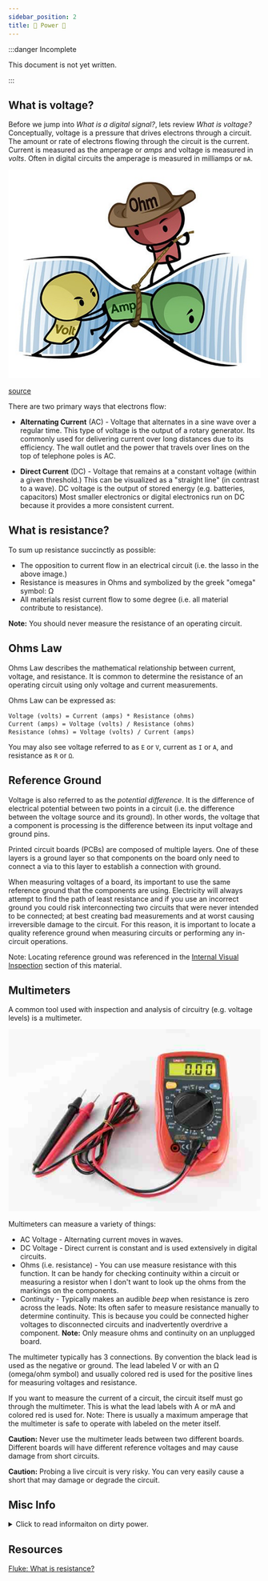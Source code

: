 ```yaml
---
sidebar_position: 2
title: 🔌 Power 🔋
---
```


:::danger Incomplete

This document is not yet written.

:::

## What is voltage?

Before we jump into _What is a digital signal?_, lets review _What is voltage?_ Conceptually, voltage is a pressure that drives electrons through a circuit. The amount or rate of electrons flowing through the circuit is the current. Current is measured as the amperage or _amps_ and voltage is measured in _volts_. Often in digital circuits the amperage is measured in milliamps or `mA`.

![power illustration](./Power/Ohms-law-cartoon-cropped.jpg)

[source](https://www.build-electronic-circuits.com/current-voltage-resistance/)

There are two primary ways that electrons flow:

- **Alternating Current** (AC) - Voltage that alternates in a sine wave over a regular time. This type of voltage is the output of a rotary generator. Its commonly used for delivering current over long distances due to its efficiency. The wall outlet and the power that travels over lines on the top of telephone poles is AC.

- **Direct Current** (DC) - Voltage that remains at a constant voltage (within a given threshold.) This can be visualized as a "straight line" (in contrast to a wave). DC voltage is the output of stored energy (e.g. batteries, capacitors) Most smaller electronics or digital electronics run on DC because it provides a more consistent current.

## What is resistance?

To sum up resistance succinctly as possible:

- The opposition to current flow in an electrical circuit (i.e. the lasso in the above image.)
- Resistance is measures in Ohms and symbolized by the greek "omega" symbol: Ω
- All materials resist current flow to some degree (i.e. all material contribute to resistance).

**Note:** You should never measure the resistance of an operating circuit.

## Ohms Law

Ohms Law describes the mathematical relationship between current, voltage, and resistance. It is common to determine the resistance of an operating circuit using only voltage and current measurements.

Ohms Law can be expressed as:

```text
Voltage (volts) = Current (amps) * Resistance (ohms)
Current (amps) = Voltage (volts) / Resistance (ohms)
Resistance (ohms) = Voltage (volts) / Current (amps)
```

You may also see voltage referred to as `E` or `V`, current as `I` or `A`, and resistance as `R` or `Ω`.

## Reference Ground

<!-- TODO: This paragraph needs help talking about "potential difference" and "reference ground". -->

Voltage is also referred to as the _potential difference_. It is the difference of electrical potential between two points in a circuit (i.e. the difference between the voltage source and its ground). In other words, the voltage that a component is processing is the difference between its input voltage and ground pins.

Printed circuit boards (PCBs) are composed of multiple layers. One of these layers is a ground layer so that components on the board only need to connect a via to this layer to establish a connection with ground.

When measuring voltages of a board, its important to use the same reference ground that the components are using. Electricity will always attempt to find the path of least resistance and if you use an incorrect ground you could risk interconnecting two circuits that were never intended to be connected; at best creating bad measurements and at worst causing irreversible damage to the circuit. For this reason, it is important to locate a quality reference ground when measuring circuits or performing any in-circuit operations.

Note: Locating reference ground was referenced in the [Internal Visual Inspection](/docs/EmbeddedSystemsAnalysis/InitialVisualAnalysis/InternalVisualInspection#visually-locating-ground) section of this material.

## Multimeters

A common tool used with inspection and analysis of circuitry (e.g. voltage levels) is a multimeter.

![image of multimeter](./DigitalSignals/2017_Cyfrowy_miernik_uniwersalny-512x369.jpg)

<!-- TODO: Add symbols for the measurement settings. -->

Multimeters can measure a variety of things:

- AC Voltage - Alternating current moves in waves.
- DC Voltage - Direct current is constant and is used extensively in digital circuits.
- Ohms (i.e. resistance) - You can use measure resistance with this function. It can be handy for checking continuity within a circuit or measuring a resistor when I don't want to look up the ohms from the markings on the components.
- Continuity - Typically makes an audible _beep_ when resistance is zero across the leads. Note: Its often safer to measure resistance manually to determine continuity. This is because you could be connected higher voltages to disconnected circuits and inadvertently overdrive a component. **Note:** Only measure ohms and continuity on an unplugged board.

<!-- ! Note: If you measure a resistor on a board, you are measuring the resistance of everything. -->

The multimeter typically has 3 connections. By convention the black lead is used as the negative or ground. The lead labeled V or with an Ω (omega/ohm symbol) and usually colored red is used for the positive lines for measuring voltages and resistance.

If you want to measure the current of a circuit, the circuit itself must go through the multimeter. This is what the lead labels with A or mA and colored red is used for. Note: There is usually a maximum amperage that the multimeter is safe to operate with labeled on the meter itself.

**Caution:** Never use the multimeter leads between two different boards. Different boards will have different reference voltages and may cause damage from short circuits.

**Caution:** Probing a live circuit is very risky. You can very easily cause a short that may damage or degrade the circuit.

## Misc Info

<details>
<summary>Click to read informaiton on dirty power.</summary>
<br />

### Dirty Power

<!-- TODO: Consider expressing why this matters for analysis, or get rid of it. -->

Nearly all digital circuits use DC. Digital products that source AC power usually convert the AC to DC with a power supply that does a _good enough_ job at keeping voltage levels constant. What I mean by _good enough_ is that while digital circuits aim for clean constant voltage levels, they live in an analog world where nothing is perfect. Therefore the voltage levels in a DC circuit usually output a non-zero amount of noise or ripple with them. Cheap wall warts can generate whats known as _dirty power_. This dirty power is a power source that has a large amount of noise and ripple.

From Ken Shirriff's blog, here are two images of different 5v USB chargers:

- An authentic Apple iPhone charger:

  ![iphone ok power](./DigitalSignals/iphone-ok.png)

- A counterfeit Apple iPhone charger:

  ![iphone bad power](./DigitalSignals/iphone-bad.png)

Notice that the first has what we might interpret as _clean power_ and yet it still shows noise on the line. In contrast, the other has very _dirty power_. While both of these USB chargers exists in identical cases, they are in fact completely different designs and have completely different manufacturing properties. The latter could actually be considered a safety hazard.

<!-- TODO: Explain effects of dirty power. -->

</details>

## Resources

[Fluke: What is resistance?](https://www.fluke.com/en-us/learn/blog/electrical/what-is-resistance)